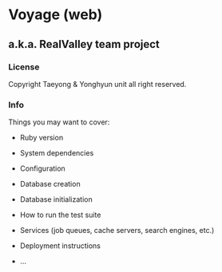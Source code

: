# Voyage (web)

## a.k.a. RealValley team project

### License
Copyright Taeyong & Yonghyun unit all right reserved.

### Info

Things you may want to cover:

* Ruby version

* System dependencies

* Configuration

* Database creation

* Database initialization

* How to run the test suite

* Services (job queues, cache servers, search engines, etc.)

* Deployment instructions

* ...
